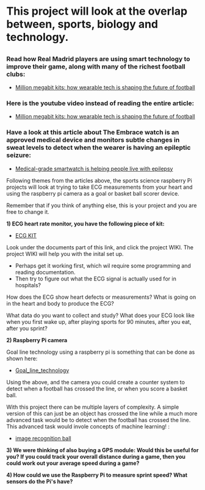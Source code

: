 # This project will look at the overlap between, sports, biology and technology. 

## 

### Read how Real Madrid players are using smart technology to improve their game, along with many of the richest football clubs:

* <a href="http://www.wired.co.uk/article/real-madrid-wearable-tech-shaping-football-future" target="_blank">Million megabit kits: how wearable tech is shaping the future of football</a> 

### Here is the youtube video instead of reading the entire article:

* <a href="https://www.youtube.com/watch?v=xFf_A0MeedU" target="_blank">Million megabit kits: how wearable tech is shaping the future of football</a>

### Have a look at this article about The Embrace watch is an approved medical device and monitors subtle changes in sweat levels to detect when the wearer is having an epileptic seizure: 

* <a href="http://www.wired.co.uk/article/empatica-embrace-epilepsy-wearable-medical-device" target="_blank">Medical-grade smartwatch is helping people live with epilepsy</a>

Following themes from the articles above, the sports science raspberry Pi projects will look at trying to take ECG measurements from your heart and using the raspberry pi camera as a goal or basket ball scorer device. 

Remember that if you think of anything else, this is your project and you are free to change it. 

**1) ECG heart rate monitor, you have the following piece of kit:**

* <a href="https://thepihut.com/products/gravity-analog-heart-rate-monitor-sensor-ecg-for-arduino" target="_blank">ECG KIT</a>

Look under the documents part of this link, and click the project WIKI. The project WIKI will help you with the inital set up. 

* Perhaps get it working first, which wil require some programming and reading documentation. 
* Then try to figure out what the ECG signal is actually used for in hospitals?

How does the ECG show heart defects or measurements? What is going on in the heart and body to produce the ECG? 

What data do you want to collect and study? What does your ECG look like when you first wake up, after playing sports for 90 minutes, after you eat, after you sprint? 

**2) Raspberry Pi camera** 

Goal line technology using a raspberry pi is something that can be done as shown here: 

* <a href="http://www.roedan.com/goal-line-technology/" target="_blank">Goal_line_technology</a>

Using the above, and the camera you could create a counter system to detect when a football has crossed the line, or when you score a basket ball. 

With this project there can be multiple layers of complexity. A simple version of this can just be an object has crossed the line while a much more advanced task would be to detect when the football has crossed the line. This advanced task would invole concepts of machine learning! : 

* <a href="https://www.pyimagesearch.com/2015/09/14/ball-tracking-with-opencv/" target="_blank">image recognition ball</a>

**3) We were thinking of also buying a GPS module: Would this be useful for you? If you could track your overall distance during a game, then you could work out your average speed during a game?**

**4) How could we use the Raspberry Pi to measure sprint speed? What sensors do the Pi's have?**



